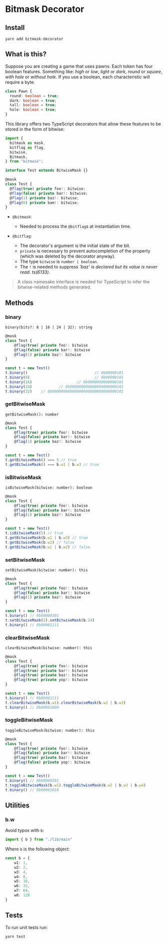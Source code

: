 # Bitmask Decorator

## Install

```
yarn add bitmask-decorator
```

## What is this?

Suppose you are creating a game that uses pawns. Each token has four boolean features. Something like: *high* or *low*, *light* or *dark*, *round* or *square*, *with hole* or *without hole*.
If you use a boolean, each characteristic will require a byte.

```ts
class Pawn {
  round: boolean = true;
  dark: boolean = true;
  tall: boolean = true;
  hole: boolean = true;
}
```

This library offers two TypeScript decorators that allow these features to be stored in the form of bitwise:

```ts
import {
  bitmask as mask,
  bitflag as flag,
  bitwise,
  Bitmask,
} from "bitmask";

interface Test extends BitwiseMask {}

@mask
class Test {
  @flag(true) private foo!: bitwise;
  @flag(false) private bar!: bitwise;
  @flag(1) private baz!: bitwise;
  @flag(0) private bam!: bitwise;
}
```

- `@bitmask`:
  - Needed to process the `@bitflag`s at instantiation time.

- `@bitflag`:
  - The decorator's argument is the initial state of the bit.
  - `private` is necessary to prevent autocompletion of the property (which was deleted by the decorator anyway).
  - The type `bitwise` is `number | boolean`.
  - The `!` is needed to suppress _'baz' is declared but its value is never read. ts(6133)_.

> A class namesake interface is needed for TypeScript to infer the bitwise-related methods generated.

## Methods

### binary
`binary(bits?: 8 | 16 | 24 | 32): string`

```ts
@mask
class Test {
    @flag(true) private foo!: bitwise
    @flag(false) private bar!: bitwise
    @flag(1) private baz!: bitwise
}

const t = new Test()
t.binary()                              // 0b00000101
t.binary(8)                             // 0b00000101
t.binary(16)                    // 0b0000000000000101
t.binary(24)            // 0b000000000000000000000101
t.binary(32)    // 0b00000000000000000000000000000101
```

### getBitwiseMask
`getBitwiseMask(): number`

```ts
@mask
class Test {
    @flag(true) private foo!: bitwise
    @flag(false) private bar!: bitwise
    @flag(1) private baz!: bitwise
}

const t = new Test()
t.getBitwiseMask() === 5 // true
t.getBitwiseMask() === b.w1 | b.w3 // true
```

### isBitwiseMask
`isBitwiseMask(bitwise: number): boolean`

```ts
@mask
class Test {
    @flag(true) private foo!: bitwise
    @flag(false) private bar!: bitwise
    @flag(1) private baz!: bitwise
}

const t = new Test()
t.isBitwiseMask(5) // true
t.getBitwiseMask(b.w1 | b.w3) // true
t.getBitwiseMask(b.w2) // false
t.getBitwiseMask(b.w1 | b.w2) // false
```

### setBitwiseMask
`setBitwiseMask(bitwise: number): this`

```ts
@mask
class Test {
    @flag(true) private foo!: bitwise
    @flag(false) private bar!: bitwise
    @flag(1) private baz!: bitwise
}

const t = new Test()
t.binary() // 0b00000101
t.setBitwiseMask(2).setBitwiseMask(b.24)
t.binary() // 0b00001111
```

### clearBitwiseMask
`clearBitwiseMask(bitwise: number): this`

```ts
@mask
class Test {
    @flag(true) private foo!: bitwise
    @flag(true) private bar!: bitwise
    @flag(true) private baz!: bitwise
    @flag(true) private yop!: bitwise
}

const t = new Test()
t.binary() // 0b00001111
t.clearBitwiseMask(b.w1).clearBitwiseMask(b.w2 | b.w3)
t.binary() // 0b00001000
```

### toggleBitwiseMask
`toggleBitwiseMask(bitwise: number): this`

```ts
@mask
class Test {
    @flag(true) private foo!: bitwise
    @flag(false) private bar!: bitwise
    @flag(true) private baz!: bitwise
    @flag(false) private yop!: bitwise
}

const t = new Test()
t.binary() // 0b00000101
t.toggleBitwiseMask(b.w1).toggleBitwiseMask(b.w2 | b.w3 | b.w4)
t.binary() // 0b00001010
```

## Utilities

### b.w

Avoid typos with `b`:

```ts
import { b } from "./lib/main"
```

Where `b` is the following object:

```ts
const b = {
    w1: 1,
    w2: 2,
    w3: 4,
    w4: 8,
    w5: 16,
    w6: 32,
    w7: 64,
    w8: 128
}
```

## Tests

To run unit tests run:

```
yarn test
```